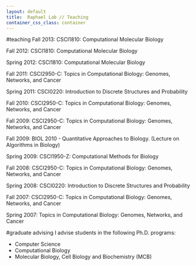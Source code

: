 ```yaml
---
layout: default
title:  Raphael Lab // Teaching
container_css_class: container
---
```


#teaching
Fall 2013: CSCI1810: Computational Molecular Biology

Fall 2012: CSCI1810: Computational Molecular Biology

Spring 2012: CSCI1810: Computational Molecular Biology

Fall 2011: CSCI2950-C: Topics in Computational Biology: Genomes, Networks, and Cancer

Spring 2011: CSCI0220: Introduction to Discrete Structures and Probability

Fall 2010: CSCI2950-C: Topics in Computational Biology: Genomes, Networks, and Cancer

Fall 2009: CSCI2950-C: Topics in Computational Biology: Genomes, Networks, and Cancer

Fall 2009: BIOL 2010 - Quantitative Approaches to Biology. (Lecture on Algorithms in Biology)

Spring 2009: CSCI1950-Z: Computational Methods for Biology

Fall 2008: CSCI2950-C: Topics in Computational Biology: Genomes, Networks, and Cancer

Spring 2008: CSCI0220: Introduction to Discrete Structures and Probability

Fall 2007: CSCI2950-C: Topics in Computational Biology: Genomes, Networks, and Cancer

Spring 2007: Topics in Computational Biology: Genomes, Networks, and Cancer

#graduate advising
I advise students in the following Ph.D. programs:

* Computer Science
* Computational Biology
* Molecular Biology, Cell Biology and Biochemistry (MCB)
